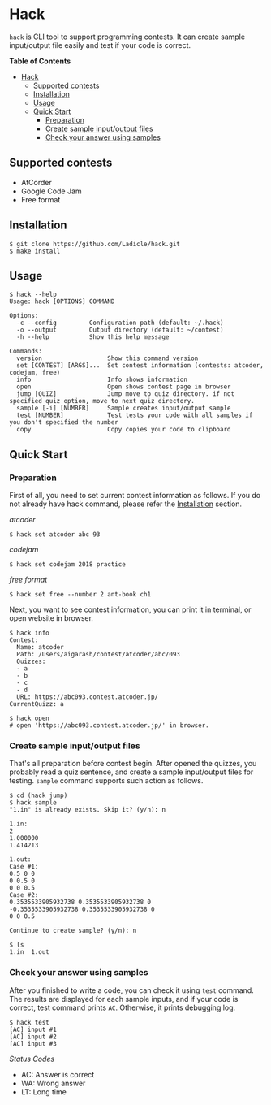 # Hack

`hack` is CLI tool to support programming contests. It
can create sample input/output file easily and test if
your code is correct.

<!-- markdown-toc start - Don't edit this section. Run M-x markdown-toc-refresh-toc -->
**Table of Contents**

- [Hack](#hack)
    - [Supported contests](#supported-contests)
    - [Installation](#installation)
    - [Usage](#usage)
    - [Quick Start](#quick-start)
        - [Preparation](#preparation)
        - [Create sample input/output files](#create-sample-inputoutput-files)
        - [Check your answer using samples](#check-your-answer-using-samples)

<!-- markdown-toc end -->

## Supported contests

- AtCorder
- Google Code Jam
- Free format

## Installation

```
$ git clone https://github.com/Ladicle/hack.git
$ make install
```

## Usage

```
$ hack --help
Usage: hack [OPTIONS] COMMAND

Options:
  -c --config         Configuration path (default: ~/.hack)
  -o --output         Output directory (default: ~/contest)
  -h --help           Show this help message

Commands:
  version                  Show this command version
  set [CONTEST] [ARGS]...  Set contest information (contests: atcoder, codejam, free)
  info                     Info shows information
  open                     Open shows contest page in browser
  jump [QUIZ]              Jump move to quiz directory. if not specified quiz option, move to next quiz directory.
  sample [-i] [NUMBER]     Sample creates input/output sample
  test [NUMBER]            Test tests your code with all samples if you don't specified the number
  copy                     Copy copies your code to clipboard
```

## Quick Start

### Preparation

First of all, you need to set current contest information
as follows. If you do not already have hack command, please 
refer the [Installation](#installation) section.

*atcoder*
```
$ hack set atcoder abc 93
```

*codejam*
```
$ hack set codejam 2018 practice
```

*free format*
```
$ hack set free --number 2 ant-book ch1
```

Next, you want to see contest information, you can print it
in terminal, or open website in browser.

```
$ hack info
Contest:
  Name: atcoder
  Path: /Users/aigarash/contest/atcoder/abc/093
  Quizzes:
  - a
  - b
  - c
  - d
  URL: https://abc093.contest.atcoder.jp/
CurrentQuizz: a

$ hack open
# open 'https://abc093.contest.atcoder.jp/' in browser.
```

### Create sample input/output files

That's all preparation before contest begin. After opened
the quizzes, you probably read a quiz sentence, and create
a sample input/output files for testing. `sample` command
supports such action as follows.

```
$ cd (hack jump)
$ hack sample
"1.in" is already exists. Skip it? (y/n): n

1.in:
2
1.000000
1.414213

1.out:
Case #1:
0.5 0 0
0 0.5 0
0 0 0.5
Case #2:
0.3535533905932738 0.3535533905932738 0
-0.3535533905932738 0.3535533905932738 0
0 0 0.5

Continue to create sample? (y/n): n

$ ls
1.in  1.out
```

### Check your answer using samples

After you finished to write a code, you can check it using
`test` command. The results are displayed for  each sample
inputs, and if your code is correct, test command prints
`AC`. Otherwise, it prints debugging log.

```
$ hack test
[AC] input #1
[AC] input #2
[AC] input #3
```

*Status Codes*

* AC: Answer is correct
* WA: Wrong answer
* LT: Long time
